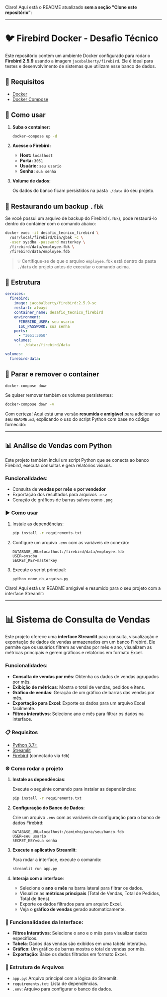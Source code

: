 Claro! Aqui está o README atualizado **sem a seção "Clone este repositório"**:

---

# 🐦 Firebird Docker - Desafio Técnico

Este repositório contém um ambiente Docker configurado para rodar o **Firebird 2.5.9** usando a imagem `jacobalberty/firebird`. Ele é ideal para testes e desenvolvimento de sistemas que utilizam esse banco de dados.

## 🔧 Requisitos

- [Docker](https://www.docker.com/)
- [Docker Compose](https://docs.docker.com/compose/)

## 🚀 Como usar

1. **Suba o container:**

   ```bash
   docker-compose up -d
   ```

2. **Acesse o Firebird:**

   - **Host:** `localhost`
   - **Porta:** `3051`
   - **Usuário:** `seu usario`
   - **Senha:** `sua senha`

3. **Volume de dados:**

   Os dados do banco ficam persistidos na pasta `./data` do seu projeto.

## 🔄 Restaurando um backup `.fbk`

Se você possui um arquivo de backup do Firebird (`.fbk`), pode restaurá-lo dentro do container com o comando abaixo:

```bash
docker exec -it desafio_tecnico_firebird \
  /usr/local/firebird/bin/gbak -c \
  -user sysdba -password masterkey \
  /firebird/data/employee.fbk \
  /firebird/data/employee.fdb
```

> 💡 Certifique-se de que o arquivo `employee.fbk` está dentro da pasta `./data` do projeto antes de executar o comando acima.

## 📁 Estrutura

```yaml
services:
  firebird:
    image: jacobalberty/firebird:2.5.9-sc
    restart: always
    container_name: desafio_tecnico_firebird
    environment:
      FIREBIRD_USER: seu usario
      ISC_PASSWORD: sua senha
    ports:
      - "3051:3050"
    volumes:
      - ./data:/firebird/data

volumes:
  firebird-data:
```

## 🧼 Parar e remover o container

```bash
docker-compose down
```

Se quiser remover também os volumes persistentes:

```bash
docker-compose down -v
```

Com certeza! Aqui está uma versão **resumida e amigável** para adicionar ao seu `README.md`, explicando o uso do script Python com base no código fornecido:

---

## 📊 Análise de Vendas com Python

Este projeto também inclui um script Python que se conecta ao banco Firebird, executa consultas e gera relatórios visuais.

### Funcionalidades:

- Consulta de **vendas por mês** e **por vendedor**
- Exportação dos resultados para arquivos `.csv`
- Geração de gráficos de barras salvos como `.png`

### ▶️ Como usar

1. Instale as dependências:

   ```bash
   pip install -r requirements.txt
   ```

2. Configure um arquivo `.env` com as variáveis de conexão:

   ```
   DATABASE_URL=localhost:/firebird/data/employee.fdb
   USER=sysdba
   SECRET_KEY=masterkey
   ```

3. Execute o script principal:

   ```bash
   python nome_do_arquivo.py
   ```

Claro! Aqui está um README amigável e resumido para o seu projeto com a interface Streamlit:

---

# 📊 Sistema de Consulta de Vendas

Este projeto oferece uma **interface Streamlit** para consulta, visualização e exportação de dados de vendas armazenados em um banco Firebird. Ele permite que os usuários filtrem as vendas por mês e ano, visualizem as métricas principais e gerem gráficos e relatórios em formato Excel.

### Funcionalidades:

- **Consulta de vendas por mês**: Obtenha os dados de vendas agrupados por mês.
- **Exibição de métricas**: Mostra o total de vendas, pedidos e itens.
- **Gráfico de vendas**: Geração de um gráfico de barras das vendas por mês.
- **Exportação para Excel**: Exporte os dados para um arquivo Excel facilmente.
- **Filtros interativos**: Selecione ano e mês para filtrar os dados na interface.

### 📋 Requisitos

- [Python 3.7+](https://www.python.org/)
- [Streamlit](https://streamlit.io/)
- [Firebird](https://firebirdsql.org/) (conectado via `fdb`)

### ⚙️ Como rodar o projeto

1. **Instale as dependências**:

   Execute o seguinte comando para instalar as dependências:

   ```bash
   pip install -r requirements.txt
   ```

2. **Configuração do Banco de Dados**:

   Crie um arquivo `.env` com as variáveis de configuração para o banco de dados Firebird:

   ```
   DATABASE_URL=localhost:/caminho/para/seu/banco.fdb
   USER=seu usario
   SECRET_KEY=sua senha
   ```

3. **Execute o aplicativo Streamlit**:

   Para rodar a interface, execute o comando:

   ```bash
   streamlit run app.py
   ```

4. **Interaja com a interface**:

   - Selecione o **ano** e **mês** na barra lateral para filtrar os dados.
   - Visualize as **métricas principais** (Total de Vendas, Total de Pedidos, Total de Itens).
   - Exporte os dados filtrados para um arquivo Excel.
   - Veja o **gráfico de vendas** gerado automaticamente.

### 🔧 Funcionalidades da Interface:

- **Filtros Interativos**: Selecione o ano e o mês para visualizar dados específicos.
- **Tabela**: Dados das vendas são exibidos em uma tabela interativa.
- **Gráfico**: Um gráfico de barras mostra o total de vendas por mês.
- **Exportação**: Baixe os dados filtrados em formato Excel.

### 📂 Estrutura de Arquivos

- `app.py`: Arquivo principal com a lógica do Streamlit.
- `requirements.txt`: Lista de dependências.
- `.env`: Arquivo para configurar o banco de dados.

